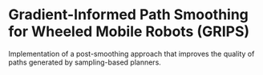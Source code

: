 # Gradient-Informed Path Smoothing for Wheeled Mobile Robots (GRIPS)
Implementation of a post-smoothing approach that improves the quality of paths generated by sampling-based planners.
